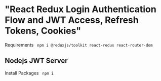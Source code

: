# "React Redux Login Authentication Flow and JWT Access, Refresh Tokens, Cookies"

Requirements
``` npm i @reduxjs/toolkit react-redux react-router-dom```


## Nodejs JWT Server

Install Packages
``` npm i```
